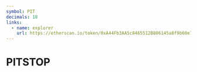 ```yaml
---
symbol: PIT
decimals: 18
links:
  - name: explorer
    url: https://etherscan.io/token/0xA44Fb3AA5c8465512B806145a8f9b60e74f3f851
---
```


# PITSTOP
